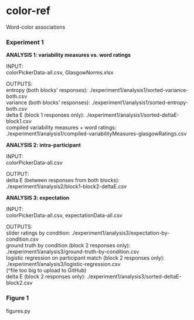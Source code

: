 # color-ref

Word-color associations

### Experiment 1

<b> ANALYSIS 1: variability measures vs. word ratings </b>

INPUT: <br/> 
colorPickerData-all.csv, GlasgowNorms.xlsx <br/> 

OUTPUTS:<br/> 
entropy (both blocks' responses): ./experiment1/analysis1/sorted-variance-both.csv <br/> 
variance (both blocks' responses): ./experiment1/analysis1/sorted-entropy-both.csv <br/> 
delta E (block 1 responses only): ./experiment1/analysis1/sorted-deltaE-block1.csv <br/> 
compiled variability measures + word ratings: ./experiment1/analysis1/compiled-variabilityMeasures-glasgowRatings.csv

<b> ANALYSIS 2: intra-participant </b>

INPUT: <br/> 
colorPickerData-all.csv <br/> 

OUTPUT: <br/> 
delta E (between responses from both blocks): ./experiment1/analysis2/block1-block2-deltaE.csv <br/> 


<b> ANALYSIS 3: expectation </b>

INPUT: <br/> 
colorPickerData-all.csv, expectationData-all.csv <br/> 

OUTPUTS: <br/> 
slider ratings by condition: ./experiment1/analysis3/expectation-by-condition.csv <br/> 
ground truth by condition (block 2 responses only): ./experiment1/analysis3/ground-truth-by-condition.csv <br/> 
logistic regression on participant match (block 2 responses only): ./experiment1/analysis3/logistic-regression.csv <br/> (^file too big to upload to GitHub) <br/> 
delta E (block 2 responses only): ./experiment1/analysis3/sorted-deltaE-block2.csv <br/> 

### Figure 1
figures.py